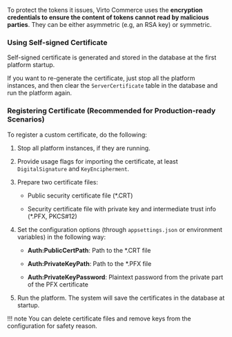 ﻿
To protect the tokens it issues, Virto Commerce uses the **encryption credentials to ensure the content of tokens cannot read by malicious parties**. They can be either asymmetric (e.g, an RSA key) or symmetric.

### Using Self-signed Certificate

Self-signed certificate is generated and stored in the database at the first platform startup.
  
If you want to re-generate the certificate, just stop all the platform instances, and then clear the `ServerCertificate` table in the database and run the platform again.

### Registering Certificate (Recommended for Production-ready Scenarios)

To register a custom certificate, do the following:

1.  Stop all platform instances, if they are running.
    
2.  Provide usage flags for importing the certificate, at least `DigitalSignature` and `KeyEncipherment`.
    
3.  Prepare two certificate files:
    
    + Public security certificate file (*.CRT)
        
    + Security certificate file with private key and intermediate trust info (*.PFX, PKCS#12)
        
4.  Set the configuration options (through `appsettings.json` or environment variables) in the following way:
    
	+ **Auth:PublicCertPath**: Path to the *.CRT file
        
    + **Auth:PrivateKeyPath**: Path to the *.PFX file
        
	+ **Auth:PrivateKeyPassword**: Plaintext password from the private part of the PFX certificate
        
5.  Run the platform. The system will save the certificates in the database at startup.

!!! note
	You can delete certificate files and remove keys from the configuration for safety reason.
